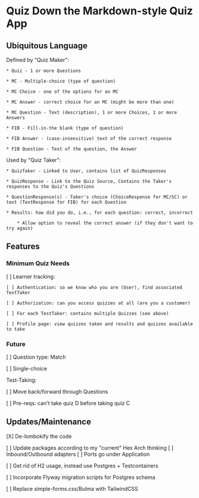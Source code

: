 # Quiz Down the Markdown-style Quiz App

## Ubiquitous Language

Defined by "Quiz Maker":

    * Quiz - 1 or more Questions
    
    * MC - Multiple-choice (type of question)
    
    * MC Choice - one of the options for an MC
    
    * MC Answer - correct choice for an MC (might be more than one)
    
    * MC Question - Text (description), 1 or more Choices, 1 or more Answers
    
    * FIB - Fill-in-the blank (type of question)
    
    * FIB Answer - (case-insensitive) text of the correct response
    
    * FIB Question - Text of the question, the Answer

Used by "Quiz Taker":

    * QuizTaker - Linked to User, contains list of QuizResponses

    * QuizResponse - Link to the Quiz Source, Contains the Taker's responses to the Quiz's Questions 

    * QuestionResponse(s) - Taker's choice (ChoiceResponse for MC/SC) or text (TextResponse for FIB) for each Question

    * Results: how did you do, i.e., for each question: correct, incorrect

        * Allow option to reveal the correct answer (if they don't want to try again)

## Features

### Minimum Quiz Needs

[ ] Learner tracking:

    [ ] Authentication: so we know who you are (User), find associated TestTaker

    [ ] Authorization: can you access quizzes at all (are you a customer)

    [ ] For each TestTaker: contains multiple Quizzes (see above)

    [ ] Profile page: view quizzes taken and results and quizzes available to take

### Future

[ ] Question type: Match

[ ] Single-choice

Test-Taking:

[ ] Move back/forward through Questions

[ ] Pre-reqs: can't take quiz D before taking quiz C


## Updates/Maintenance

[X] De-lombokify the code

[ ] Update packages according to my "current" Hex Arch thinking
    [ ] Inbound/Outbound adapters
    [ ] Ports go under Application

[ ] Get rid of H2 usage, instead use Postgres + Testcontainers

[ ] Incorporate Flyway migration scripts for Postgres schema

[ ] Replace simple-forms.css/Bulma with TailwindCSS

